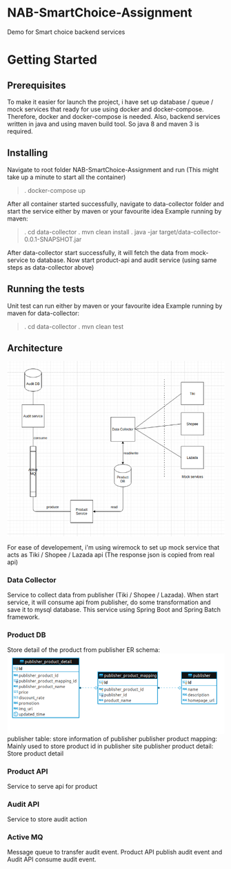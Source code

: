 # NAB-SmartChoice-Assignment
Demo for Smart choice backend services

# Getting Started
## Prerequisites
To make it easier for launch the project, i have set up database / queue / mock services that ready for use using docker and docker-compose. Therefore, docker and docker-compose is needed.
Also, backend services written in java and using maven build tool. So java 8 and maven 3 is required.

## Installing
Navigate to root folder NAB-SmartChoice-Assignment and run (This might take up a minute to start all the container)
>. docker-compose up

After all container started successfully, navigate to data-collector folder and start the service either by maven or your favourite idea
Example running by maven:
>. cd data-collector
>. mvn clean install
>. java -jar target/data-collector-0.0.1-SNAPSHOT.jar

After data-collector start successfully, it will fetch the data from mock-service to database. Now start product-api and audit service (using same steps as data-collector above)

## Running the tests
Unit test can run either by maven or your favourite idea
Example running by maven for data-collector:
>. cd data-collector
>. mvn clean test

## Architecture

![Screenshot](smart-choice-architecture.png)

For ease of developement, i'm using wiremock to set up mock service that acts as Tiki / Shopee / Lazada api (The response json is copied from real api)

### Data Collector
Service to collect data from publisher (Tiki / Shopee / Lazada). When start service, it will consume api from publisher, do some transformation and save it to mysql database.
This service using Spring Boot and Spring Batch framework.

### Product DB
Store detail of the product from publisher
ER schema:
![Screenshot](er-schema.png)
publisher table: store information of publisher
publisher product mapping: Mainly used to store product id in publisher site
publisher product detail: Store product detail

### Product API
Service to serve api for product

### Audit API
Service to store audit action

### Active MQ
Message queue to transfer audit event. Product API publish audit event and Audit API consume audit event.


